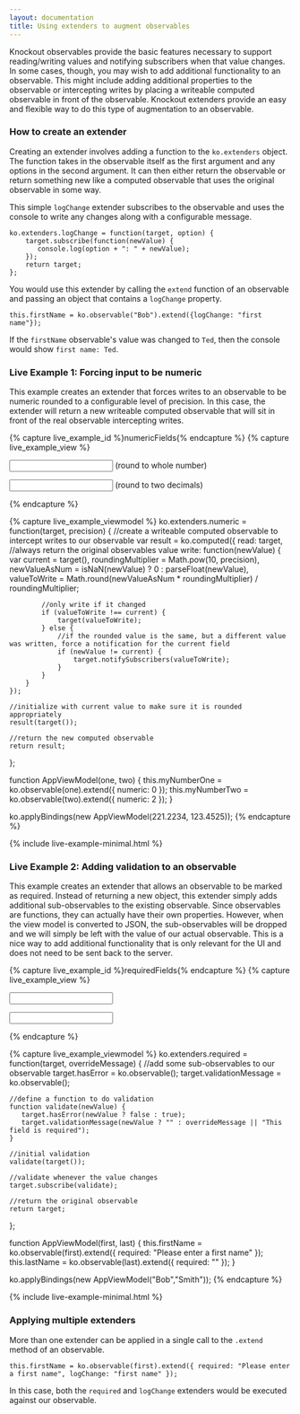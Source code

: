 ```yaml
---
layout: documentation
title: Using extenders to augment observables
---
```


Knockout observables provide the basic features necessary to support reading/writing values and notifying subscribers when that value changes. In some cases, though, you may wish to add additional functionality to an observable. This might include adding additional properties to the observable or intercepting writes by placing a writeable computed observable in front of the observable. Knockout extenders provide an easy and flexible way to do this type of augmentation to an observable.

### How to create an extender
Creating an extender involves adding a function to the `ko.extenders` object. The function takes in the observable itself as the first argument and any options in the second argument. It can then either return the observable or return something new like a computed observable that uses the original observable in some way.

 This simple `logChange` extender subscribes to the observable and uses the console to write any changes along with a configurable message.

    ko.extenders.logChange = function(target, option) {
        target.subscribe(function(newValue) {
           console.log(option + ": " + newValue);
        });
        return target;
    };

You would use this extender by calling the `extend` function of an observable and passing an object that contains a `logChange` property.

    this.firstName = ko.observable("Bob").extend({logChange: "first name"});

If the `firstName` observable's value was changed to `Ted`, then the console would show `first name: Ted`.

### Live Example 1: Forcing input to be numeric

This example creates an extender that forces writes to an observable to be numeric rounded to a configurable level of precision.  In this case, the extender will return a new writeable computed observable that will sit in front of the real observable intercepting writes.

<style type="text/css">
   .error {  color: red; }
   .error input { border: 1px solid red; }
</style>

{% capture live_example_id %}numericFields{% endcapture %}
{% capture live_example_view %}
<p><input data-bind="value: myNumberOne" /> (round to whole number)</p>
<p><input data-bind="value: myNumberTwo" /> (round to two decimals)</p>
{% endcapture %}

{% capture live_example_viewmodel %}
ko.extenders.numeric = function(target, precision) {
    //create a writeable computed observable to intercept writes to our observable
    var result = ko.computed({
        read: target,  //always return the original observables value
        write: function(newValue) {
            var current = target(),
                roundingMultiplier = Math.pow(10, precision),
                newValueAsNum = isNaN(newValue) ? 0 : parseFloat(newValue),
                valueToWrite = Math.round(newValueAsNum * roundingMultiplier) / roundingMultiplier;

            //only write if it changed
            if (valueToWrite !== current) {
                target(valueToWrite);
            } else {
                //if the rounded value is the same, but a different value was written, force a notification for the current field
                if (newValue != current) {
                    target.notifySubscribers(valueToWrite);
                }
            }
        }
    });

    //initialize with current value to make sure it is rounded appropriately
    result(target());

    //return the new computed observable
    return result;
};

function AppViewModel(one, two) {
    this.myNumberOne = ko.observable(one).extend({ numeric: 0 });
    this.myNumberTwo = ko.observable(two).extend({ numeric: 2 });
}

ko.applyBindings(new AppViewModel(221.2234, 123.4525));
{% endcapture %}

{% include live-example-minimal.html %}


### Live Example 2: Adding validation to an observable

This example creates an extender that allows an observable to be marked as required. Instead of returning a new object, this extender simply adds additional sub-observables to the existing observable. Since observables are functions, they can actually have their own properties. However, when the view model is converted to JSON, the sub-observables will be dropped and we will simply be left with the value of our actual observable.  This is a nice way to add additional functionality that is only relevant for the UI and does not need to be sent back to the server.

{% capture live_example_id %}requiredFields{% endcapture %}
{% capture live_example_view %}
<p data-bind="css: { error: firstName.hasError }">
    <input data-bind='value: firstName, valueUpdate: "afterkeydown"' />
    <span data-bind='visible: firstName.hasError, text: firstName.validationMessage'> </span>
</p>
<p data-bind="css: { error: lastName.hasError }">
    <input data-bind='value: lastName, valueUpdate: "afterkeydown"' />
    <span data-bind='visible: lastName.hasError, text: lastName.validationMessage'> </span>
</p>
{% endcapture %}

{% capture live_example_viewmodel %}
ko.extenders.required = function(target, overrideMessage) {
    //add some sub-observables to our observable
    target.hasError = ko.observable();
    target.validationMessage = ko.observable();

    //define a function to do validation
    function validate(newValue) {
       target.hasError(newValue ? false : true);
       target.validationMessage(newValue ? "" : overrideMessage || "This field is required");
    }

    //initial validation
    validate(target());

    //validate whenever the value changes
    target.subscribe(validate);

    //return the original observable
    return target;
};

function AppViewModel(first, last) {
    this.firstName = ko.observable(first).extend({ required: "Please enter a first name" });
    this.lastName = ko.observable(last).extend({ required: "" });
}

ko.applyBindings(new AppViewModel("Bob","Smith"));
{% endcapture %}

{% include live-example-minimal.html %}

### Applying multiple extenders

More than one extender can be applied in a single call to the `.extend` method of an observable.

    this.firstName = ko.observable(first).extend({ required: "Please enter a first name", logChange: "first name" });

In this case, both the `required` and `logChange` extenders would be executed against our observable.